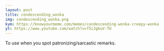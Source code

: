 ```yaml
---
layout: post
title: condescending_wonka
img: condescending_wonka.png
kym: https://knowyourmeme.com/memes/condescending-wonka-creepy-wonka
yt: https://www.youtube.com/watch?v=f5iJgkuV-TU
---
```

To use when you spot patronizing/sarcastic remarks.

